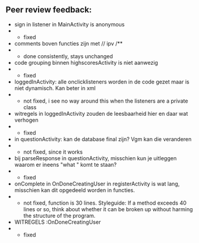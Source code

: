 ## Peer review feedback:
- sign in listener in MainActivity is anonymous
- - fixed
- comments boven functies zijn met // ipv /**
- - done consistently, stays unchanged
- code grouping binnen highscoresActivity is niet aanwezig
- - fixed
- loggedInActivity: alle onclicklisteners worden in de code gezet maar is niet dynamisch. Kan beter in xml
- - not fixed, i see no way around this when the listeners are a private class
- witregels in loggedInActivity zouden de leesbaarheid hier en daar wat verhogen
- - fixed
- in questionActivity: kan de database final zijn? Vgm kan die veranderen
- - not fixed, since it works
- bij parseResponse in questionActivity, misschien kun je uitleggen waarom er ineens "what " komt te staan?
- - fixed
- onComplete in OnDoneCreatingUser in registerActivity is wat lang, misschien kan dit opgedeeld worden in functies.
- - not fixed, function is 30 lines. Styleguide:  If a method exceeds 40 lines or so, think about whether it can be broken up without harming the structure of the program.
- WITREGELS :OnDoneCreatingUser
- - fixed
